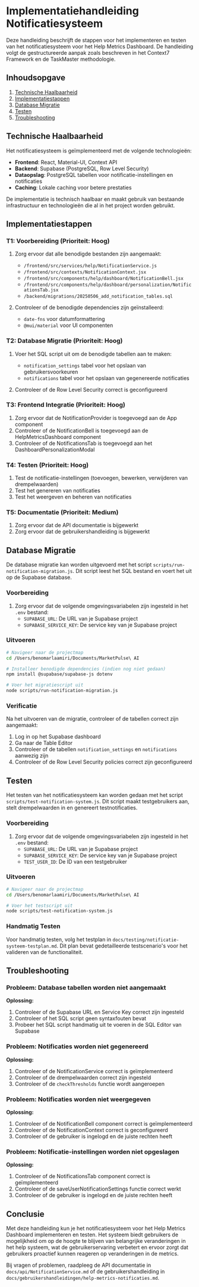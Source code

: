 # Implementatiehandleiding Notificatiesysteem

Deze handleiding beschrijft de stappen voor het implementeren en testen van het notificatiesysteem voor het Help Metrics Dashboard. De handleiding volgt de gestructureerde aanpak zoals beschreven in het Context7 Framework en de TaskMaster methodologie.

## Inhoudsopgave

1. [Technische Haalbaarheid](#technische-haalbaarheid)
2. [Implementatiestappen](#implementatiestappen)
3. [Database Migratie](#database-migratie)
4. [Testen](#testen)
5. [Troubleshooting](#troubleshooting)

## Technische Haalbaarheid

Het notificatiesysteem is geïmplementeerd met de volgende technologieën:

- **Frontend**: React, Material-UI, Context API
- **Backend**: Supabase (PostgreSQL, Row Level Security)
- **Dataopslag**: PostgreSQL tabellen voor notificatie-instellingen en notificaties
- **Caching**: Lokale caching voor betere prestaties

De implementatie is technisch haalbaar en maakt gebruik van bestaande infrastructuur en technologieën die al in het project worden gebruikt.

## Implementatiestappen

### T1: Voorbereiding (Prioriteit: Hoog)

1. Zorg ervoor dat alle benodigde bestanden zijn aangemaakt:
   - `/frontend/src/services/help/NotificationService.js`
   - `/frontend/src/contexts/NotificationContext.jsx`
   - `/frontend/src/components/help/dashboard/NotificationBell.jsx`
   - `/frontend/src/components/help/dashboard/personalization/NotificationsTab.jsx`
   - `/backend/migrations/20250506_add_notification_tables.sql`

2. Controleer of de benodigde dependencies zijn geïnstalleerd:
   - `date-fns` voor datumformattering
   - `@mui/material` voor UI componenten

### T2: Database Migratie (Prioriteit: Hoog)

1. Voer het SQL script uit om de benodigde tabellen aan te maken:
   - `notification_settings` tabel voor het opslaan van gebruikersvoorkeuren
   - `notifications` tabel voor het opslaan van gegenereerde notificaties

2. Controleer of de Row Level Security correct is geconfigureerd

### T3: Frontend Integratie (Prioriteit: Hoog)

1. Zorg ervoor dat de NotificationProvider is toegevoegd aan de App component
2. Controleer of de NotificationBell is toegevoegd aan de HelpMetricsDashboard component
3. Controleer of de NotificationsTab is toegevoegd aan het DashboardPersonalizationModal

### T4: Testen (Prioriteit: Hoog)

1. Test de notificatie-instellingen (toevoegen, bewerken, verwijderen van drempelwaarden)
2. Test het genereren van notificaties
3. Test het weergeven en beheren van notificaties

### T5: Documentatie (Prioriteit: Medium)

1. Zorg ervoor dat de API documentatie is bijgewerkt
2. Zorg ervoor dat de gebruikershandleiding is bijgewerkt

## Database Migratie

De database migratie kan worden uitgevoerd met het script `scripts/run-notification-migration.js`. Dit script leest het SQL bestand en voert het uit op de Supabase database.

### Voorbereiding

1. Zorg ervoor dat de volgende omgevingsvariabelen zijn ingesteld in het `.env` bestand:
   - `SUPABASE_URL`: De URL van je Supabase project
   - `SUPABASE_SERVICE_KEY`: De service key van je Supabase project

### Uitvoeren

```bash
# Navigeer naar de projectmap
cd /Users/benomarlaamiri/Documents/MarketPulse\ AI

# Installeer benodigde dependencies (indien nog niet gedaan)
npm install @supabase/supabase-js dotenv

# Voer het migratiescript uit
node scripts/run-notification-migration.js
```

### Verificatie

Na het uitvoeren van de migratie, controleer of de tabellen correct zijn aangemaakt:

1. Log in op het Supabase dashboard
2. Ga naar de Table Editor
3. Controleer of de tabellen `notification_settings` en `notifications` aanwezig zijn
4. Controleer of de Row Level Security policies correct zijn geconfigureerd

## Testen

Het testen van het notificatiesysteem kan worden gedaan met het script `scripts/test-notification-system.js`. Dit script maakt testgebruikers aan, stelt drempelwaarden in en genereert testnotificaties.

### Voorbereiding

1. Zorg ervoor dat de volgende omgevingsvariabelen zijn ingesteld in het `.env` bestand:
   - `SUPABASE_URL`: De URL van je Supabase project
   - `SUPABASE_SERVICE_KEY`: De service key van je Supabase project
   - `TEST_USER_ID`: De ID van een testgebruiker

### Uitvoeren

```bash
# Navigeer naar de projectmap
cd /Users/benomarlaamiri/Documents/MarketPulse\ AI

# Voer het testscript uit
node scripts/test-notification-system.js
```

### Handmatig Testen

Voor handmatig testen, volg het testplan in `docs/testing/notificatie-systeem-testplan.md`. Dit plan bevat gedetailleerde testscenario's voor het valideren van de functionaliteit.

## Troubleshooting

### Probleem: Database tabellen worden niet aangemaakt

**Oplossing:**
1. Controleer of de Supabase URL en Service Key correct zijn ingesteld
2. Controleer of het SQL script geen syntaxfouten bevat
3. Probeer het SQL script handmatig uit te voeren in de SQL Editor van Supabase

### Probleem: Notificaties worden niet gegenereerd

**Oplossing:**
1. Controleer of de NotificationService correct is geïmplementeerd
2. Controleer of de drempelwaarden correct zijn ingesteld
3. Controleer of de `checkThresholds` functie wordt aangeroepen

### Probleem: Notificaties worden niet weergegeven

**Oplossing:**
1. Controleer of de NotificationBell component correct is geïmplementeerd
2. Controleer of de NotificationContext correct is geconfigureerd
3. Controleer of de gebruiker is ingelogd en de juiste rechten heeft

### Probleem: Notificatie-instellingen worden niet opgeslagen

**Oplossing:**
1. Controleer of de NotificationsTab component correct is geïmplementeerd
2. Controleer of de saveUserNotificationSettings functie correct werkt
3. Controleer of de gebruiker is ingelogd en de juiste rechten heeft

## Conclusie

Met deze handleiding kun je het notificatiesysteem voor het Help Metrics Dashboard implementeren en testen. Het systeem biedt gebruikers de mogelijkheid om op de hoogte te blijven van belangrijke veranderingen in het help systeem, wat de gebruikerservaring verbetert en ervoor zorgt dat gebruikers proactief kunnen reageren op veranderingen in de metrics.

Bij vragen of problemen, raadpleeg de API documentatie in `docs/api/NotificationService.md` of de gebruikershandleiding in `docs/gebruikershandleidingen/help-metrics-notificaties.md`.
